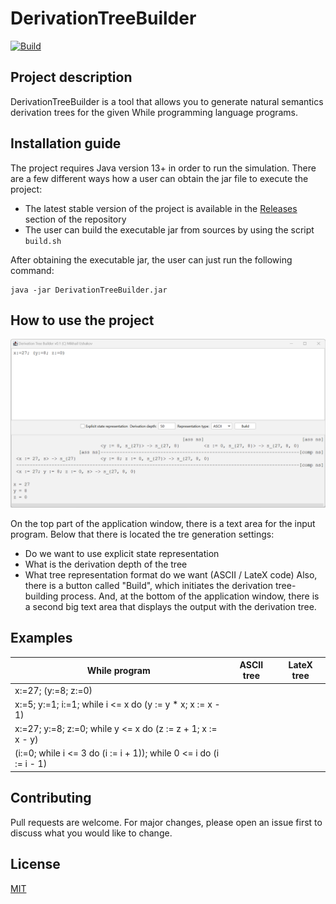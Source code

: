 # DerivationTreeBuilder

[![Build](https://github.com/mikhirurg/DerivationTreeBuilder/actions/workflows/maven.yml/badge.svg)](https://github.com/mikhirurg/DerivationTreeBuilder/actions/workflows/maven.yml)

## Project description

DerivationTreeBuilder is a tool that allows you to generate natural semantics derivation trees for the given While programming language programs.

## Installation guide

The project requires Java version 13+ in order to run the simulation. 
There are a few different ways how a user can obtain the jar file to execute the project:
- The latest stable version of the project is available in the [Releases](https://github.com/mikhirurg/DerivationTreeBuilder/releases) section of the repository
- The user can build the executable jar from sources by using the script ```build.sh```

After obtaining the executable jar, the user can just run the following command:

```
java -jar DerivationTreeBuilder.jar
```

## How to use the project

<img src="/img/img1.png" alt="Demo 1" width=800>

On the top part of the application window, there is a text area for the input program. Below that there is located the tre generation settings: 
- Do we want to use explicit state representation
- What is the derivation depth of the tree
- What tree representation format do we want (ASCII / LateX code)
Also, there is a button called "Build", which initiates the derivation tree-building process.
And, at the bottom of the application window, there is a second big text area that displays the output with the derivation tree.

## Examples

|While program                                                      | ASCII tree | LateX tree |
|-------------------------------------------------------------------|------------|------------|
|x:=27; (y:=8; z:=0)                                                |            |            |
|x:=5; y:=1; i:=1; while i <= x do (y := y * x; x := x - 1)         |            |            |
|x:=27; y:=8; z:=0; while y <= x do (z := z + 1; x := x - y)        |            |            |
|(i:=0; while i <= 3 do (i := i + 1)); while 0 <= i do (i := i - 1) |            |            |

## Contributing

Pull requests are welcome. For major changes, please open an issue first
to discuss what you would like to change.

## License

[MIT](/LICENSE.txt)
